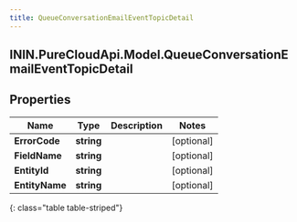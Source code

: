 ```yaml
---
title: QueueConversationEmailEventTopicDetail
---
```

## ININ.PureCloudApi.Model.QueueConversationEmailEventTopicDetail

## Properties

|Name | Type | Description | Notes|
|------------ | ------------- | ------------- | -------------|
| **ErrorCode** | **string** |  | [optional] |
| **FieldName** | **string** |  | [optional] |
| **EntityId** | **string** |  | [optional] |
| **EntityName** | **string** |  | [optional] |
{: class="table table-striped"}


